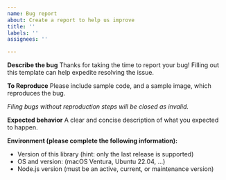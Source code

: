 ```yaml
---
name: Bug report
about: Create a report to help us improve
title: ''
labels: ''
assignees: ''

---
```


**Describe the bug**
Thanks for taking the time to report your bug! Filling out this template can help expedite resolving the issue.

**To Reproduce**
Please include sample code, and a sample image, which reproduces the bug.

_Filing bugs without reproduction steps will be closed as invalid._

**Expected behavior**
A clear and concise description of what you expected to happen.

**Environment (please complete the following information):**
 - Version of this library (hint: only the last release is supported) 
 - OS and version: (macOS Ventura, Ubuntu 22.04, ...)
 - Node.js version (must be an active, current, or maintenance version)
